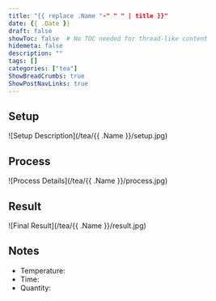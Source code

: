 ```yaml
---
title: "{{ replace .Name "-" " " | title }}"
date: {{ .Date }}
draft: false
showToc: false  # No TOC needed for thread-like content
hidemeta: false
description: ""
tags: []
categories: ["tea"]
ShowBreadCrumbs: true
ShowPostNavLinks: true
---
```


## Setup

![Setup Description](/tea/{{ .Name }}/setup.jpg)

## Process

![Process Details](/tea/{{ .Name }}/process.jpg)

## Result

![Final Result](/tea/{{ .Name }}/result.jpg)

## Notes
- Temperature: 
- Time: 
- Quantity:

